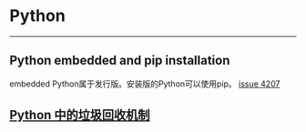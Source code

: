 # Python
---
## Python embedded and pip installation

embedded Python属于发行版。安装版的Python可以使用pip。
[issue 4207](https://github.com/pypa/pip/issues/4207 "Python 3.6.0 embedded and pip installation")

## [Python 中的垃圾回收机制](http://python.jobbole.com/87843/)
